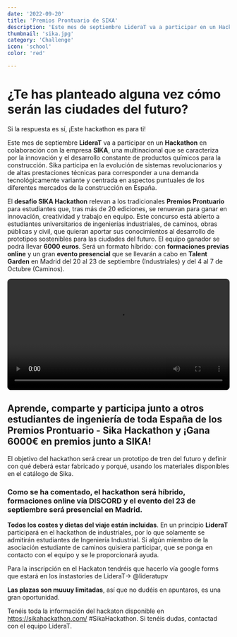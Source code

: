 ```yaml
---
date: '2022-09-20'
title: 'Premios Prontuario de SIKA'
description: 'Este mes de septiembre LideraT va a participar en un Hackathon en colaboración con la empresa SIKA, una multinacional que se caracteriza por la innovación y el desarrollo constante de productos químicos para la construcción. Sika participa en la evolución de sistemas revolucionarios y de altas prestaciones técnicas para corresponder a una demanda tecnológicamente variante y centrada en aspectos puntuales de los diferentes mercados de la construcción en España.'
thumbnail: 'sika.jpg'
category: 'Challenge'
icon: 'school' 
color: 'red'

---
```


# ¿Te has planteado alguna vez cómo serán las ciudades del futuro?
Si la respuesta es sí, ¡Este hackathon es para ti!

Este mes de septiembre **LideraT** va a participar en un **Hackathon** en colaboración con la empresa **SIKA**, una multinacional que se caracteriza por la innovación y el desarrollo constante de productos químicos para la construcción. Sika participa en la evolución de sistemas revolucionarios y de altas prestaciones técnicas para corresponder a una demanda tecnológicamente variante y centrada en aspectos puntuales de los diferentes mercados de la construcción en España. 

El **desafío SIKA Hackathon** relevan a los tradicionales **Premios Prontuario** para estudiantes que, tras más de 20 ediciones, se renuevan para ganar en innovación, creatividad y trabajo en equipo. Este concurso está abierto a estudiantes universitarios de ingenierías industriales, de caminos, obras públicas y civil, que quieran aportar sus conocimientos al desarrollo de prototipos sostenibles para las ciudades del futuro. El equipo ganador se podrá llevar **6000 euros**. Será un formato híbrido: con **formaciones previas online** y un gran **evento presencial** que se llevarán a cabo en **Talent Garden** en Madrid del 20 al 23 de septiembre (Industriales) y del 4 al 7 de Octubre (Caminos).

<video width="100%" controls style="border-radius: 8px; max-height: 650px; object-fit: cover;" >
  <source src="/Premios-prontuario-de-sika.mp4" type="video/mp4">
  Your browser does not support the video tag.
</video>


## Aprende, comparte y participa junto a otros estudiantes de ingeniería de toda España de los Premios Prontuario - Sika Hackathon y **¡Gana 6000€ en premios junto a SIKA!**

El objetivo del hackathon será crear un prototipo de tren del futuro y definir con qué deberá estar fabricado y porqué, usando los materiales disponibles en el catálogo de Sika.

### Como se ha comentado, el hackathon será híbrido, formaciones online vía DISCORD y el evento del 23 de septiembre será presencial en Madrid.

**Todos los costes y dietas del viaje están incluidas**. En un principio **LideraT** participará en el hackathon de industriales, por lo que solamente se admitirán estudiantes de Ingeniería Industrial. Si algún miembro de la asociación estudiante de caminos quisiera participar, que se ponga en contacto con el equipo y se le proporcionará ayuda.

Para la inscripción en el Hackaton tendréis que hacerlo vía google forms que estará en los instastories de LideraT-> @lideratupv

**Las plazas son muuuy limitadas**, así que no dudéis en apuntaros, es una gran oportunidad.

Tenéis toda la información del hackaton disponible en https://sikahackathon.com/ #SikaHackathon. Si tenéis dudas, contactad con el equipo LideraT. 





